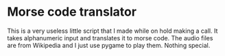 # Morse code translator

This is a very useless little script that I made while on hold making a call. It takes alphanumeric input and translates it to morse code. The audio files are from Wikipedia and I just use pygame to play them. Nothing special.
